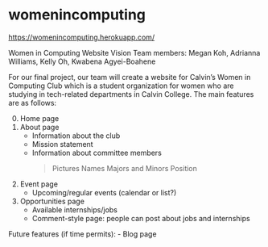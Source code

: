 # womenincomputing
https://womenincomputing.herokuapp.com/

Women in Computing Website Vision
Team members: Megan Koh, Adrianna Williams, Kelly Oh, Kwabena Agyei-Boahene

For our final project, our team will create a website for Calvin’s Women in Computing Club which is a student organization for women 
who are studying in tech-related departments in Calvin College. The main features are as follows:

0. Home page
1. About page 
    - Information about the club
    - Mission statement
    - Information about committee members
        > Pictures 
        > Names
        > Majors and Minors
        > Position
2. Event page
    - Upcoming/regular events (calendar or list?)
3. Opportunities page
    - Available internships/jobs
    - Comment-style page: people can post about jobs and internships

Future features (if time permits):
    - Blog page
